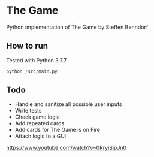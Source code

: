 # The Game
Python implementation of The Game by Steffen Benndorf

## How to run
Tested with Python 3.7.7

```python
python /src/main.py
```

## Todo
- Handle and sanitize all possible user inputs
- Write tests
- Check game logic
- Add repeated cards
- Add cards for The Game is on Fire
- Attach logic to a GUI


https://www.youtube.com/watch?v=0RryiSjpJn0
